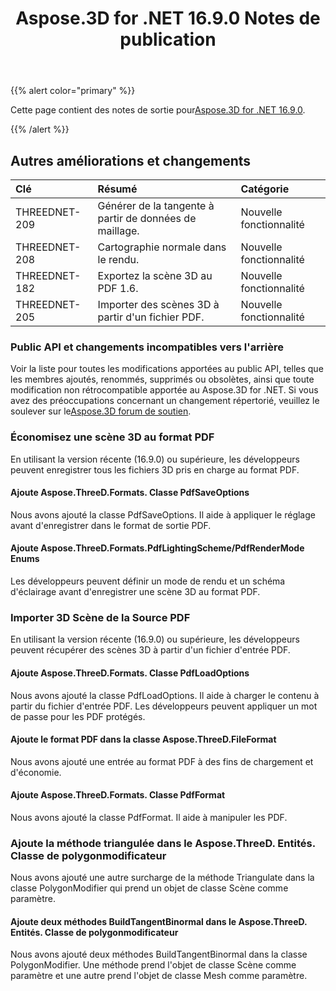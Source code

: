 ﻿---
title: Aspose.3D for .NET 16.9.0 Notes de publication
type: docs
weight: 30
url: /fr/net/aspose-3d-for-net-16-9-0-release-notes/
---
{{% alert color="primary" %}} 

Cette page contient des notes de sortie pour[Aspose.3D for .NET 16.9.0](https://www.nuget.org/packages/Aspose.3D/16.9.0).

{{% /alert %}} 
## **Autres améliorations et changements**

|**Clé**|**Résumé**|**Catégorie**|
|:- |:- |:- |
|THREEDNET-209|Générer de la tangente à partir de données de maillage.|Nouvelle fonctionnalité|
|THREEDNET-208|Cartographie normale dans le rendu.|Nouvelle fonctionnalité|
|THREEDNET-182|Exportez la scène 3D au PDF 1.6.|Nouvelle fonctionnalité|
|THREEDNET-205|Importer des scènes 3D à partir d'un fichier PDF.|Nouvelle fonctionnalité|
### **Public API et changements incompatibles vers l'arrière**
Voir la liste pour toutes les modifications apportées au public API, telles que les membres ajoutés, renommés, supprimés ou obsolètes, ainsi que toute modification non rétrocompatible apportée au Aspose.3D for .NET. Si vous avez des préoccupations concernant un changement répertorié, veuillez le soulever sur le[Aspose.3D forum de soutien](https://forum.aspose.com/c/3d/18).
### **Économisez une scène 3D au format PDF**
En utilisant la version récente (16.9.0) ou supérieure, les développeurs peuvent enregistrer tous les fichiers 3D pris en charge au format PDF.
#### **Ajoute Aspose.ThreeD.Formats. Classe PdfSaveOptions**
Nous avons ajouté la classe PdfSaveOptions. Il aide à appliquer le réglage avant d'enregistrer dans le format de sortie PDF.
#### **Ajoute Aspose.ThreeD.Formats.PdfLightingScheme/PdfRenderMode Enums**
Les développeurs peuvent définir un mode de rendu et un schéma d'éclairage avant d'enregistrer une scène 3D au format PDF.
### **Importer 3D Scène de la Source PDF**
En utilisant la version récente (16.9.0) ou supérieure, les développeurs peuvent récupérer des scènes 3D à partir d'un fichier d'entrée PDF.
#### **Ajoute Aspose.ThreeD.Formats. Classe PdfLoadOptions**
Nous avons ajouté la classe PdfLoadOptions. Il aide à charger le contenu à partir du fichier d'entrée PDF. Les développeurs peuvent appliquer un mot de passe pour les PDF protégés.
#### **Ajoute le format PDF dans la classe Aspose.ThreeD.FileFormat**
Nous avons ajouté une entrée au format PDF à des fins de chargement et d'économie.
#### **Ajoute Aspose.ThreeD.Formats. Classe PdfFormat**
Nous avons ajouté la classe PdfFormat. Il aide à manipuler les PDF.
### **Ajoute la méthode triangulée dans le Aspose.ThreeD. Entités. Classe de polygonmodificateur**
Nous avons ajouté une autre surcharge de la méthode Triangulate dans la classe PolygonModifier qui prend un objet de classe Scène comme paramètre.
#### **Ajoute deux méthodes BuildTangentBinormal dans le Aspose.ThreeD. Entités. Classe de polygonmodificateur**
Nous avons ajouté deux méthodes BuildTangentBinormal dans la classe PolygonModifier. Une méthode prend l'objet de classe Scène comme paramètre et une autre prend l'objet de classe Mesh comme paramètre.